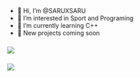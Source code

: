 - 👋 Hi, I’m @SARUXSARU
- 👀 I’m interested in Sport and Programing
- 🌱 I’m currently learning C++
- 💨 New projects coming soon


### <img src="https://github.com/SARUXSARU/ProjektIoTLMEDITed/wiki"/>

### <img src="https://github-readme-stats.vercel.app/api/pin/?username=TrueJacobG&repo=io-project"/>
